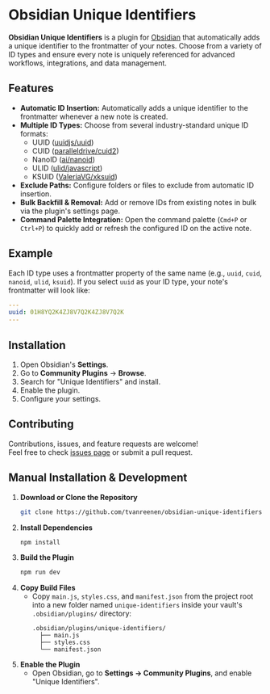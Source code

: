# Obsidian Unique Identifiers

**Obsidian Unique Identifiers** is a plugin for [Obsidian](https://obsidian.md/) that automatically adds a unique identifier to the frontmatter of your notes. Choose from a variety of ID types and ensure every note is uniquely referenced for advanced workflows, integrations, and data management.

## Features

- **Automatic ID Insertion:** Automatically adds a unique identifier to the frontmatter whenever a new note is created.
- **Multiple ID Types:** Choose from several industry-standard unique ID formats:
  - UUID ([uuidjs/uuid](https://github.com/uuidjs/uuid))
  - CUID ([paralleldrive/cuid2](https://github.com/paralleldrive/cuid2))
  - NanoID ([ai/nanoid](https://github.com/ai/nanoid))
  - ULID ([ulid/javascript](https://github.com/ulid/javascript))
  - KSUID ([ValeriaVG/xksuid](https://github.com/ValeriaVG/xksuid))
- **Exclude Paths:** Configure folders or files to exclude from automatic ID insertion.
- **Bulk Backfill & Removal:** Add or remove IDs from existing notes in bulk via the plugin's settings page.
- **Command Palette Integration:** Open the command palette (`Cmd+P` or `Ctrl+P`) to quickly add or refresh the configured ID on the active note.

## Example

Each ID type uses a frontmatter property of the same name (e.g., `uuid`, `cuid`, `nanoid`, `ulid`, `ksuid`). If you select `uuid` as your ID type, your note's frontmatter will look like:

```yaml
---
uuid: 01H8YQ2K4ZJ8V7Q2K4ZJ8V7Q2K
---
```

## Installation

1. Open Obsidian's **Settings**.
2. Go to **Community Plugins** → **Browse**.
3. Search for "Unique Identifiers" and install.
4. Enable the plugin.
5. Configure your settings.

## Contributing

Contributions, issues, and feature requests are welcome!  
Feel free to check [issues page](#) or submit a pull request.

## Manual Installation & Development

1. **Download or Clone the Repository**
   ```sh
   git clone https://github.com/tvanreenen/obsidian-unique-identifiers.git
   ```
2. **Install Dependencies**
   ```sh
   npm install
   ```
3. **Build the Plugin**
   ```sh
   npm run dev
   ```
4. **Copy Build Files**
   - Copy `main.js`, `styles.css`, and `manifest.json` from the project root into a new folder named `unique-identifiers` inside your vault's `.obsidian/plugins/` directory:
     ```
     .obsidian/plugins/unique-identifiers/
       ├── main.js
       ├── styles.css
       └── manifest.json
     ```
5. **Enable the Plugin**
   - Open Obsidian, go to **Settings → Community Plugins**, and enable "Unique Identifiers".